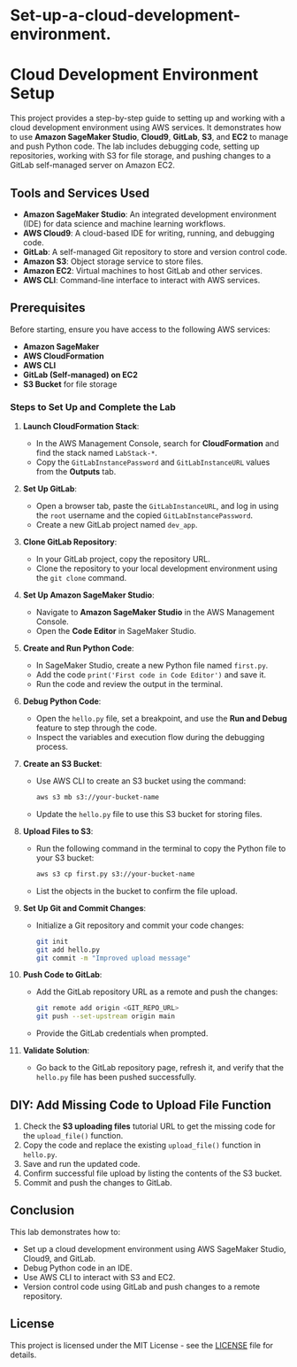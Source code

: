 # Set-up-a-cloud-development-environment.

# Cloud Development Environment Setup

This project provides a step-by-step guide to setting up and working with a cloud development environment using AWS services. It demonstrates how to use **Amazon SageMaker Studio**, **Cloud9**, **GitLab**, **S3**, and **EC2** to manage and push Python code. The lab includes debugging code, setting up repositories, working with S3 for file storage, and pushing changes to a GitLab self-managed server on Amazon EC2.

## Tools and Services Used

- **Amazon SageMaker Studio**: An integrated development environment (IDE) for data science and machine learning workflows.
- **AWS Cloud9**: A cloud-based IDE for writing, running, and debugging code.
- **GitLab**: A self-managed Git repository to store and version control code.
- **Amazon S3**: Object storage service to store files.
- **Amazon EC2**: Virtual machines to host GitLab and other services.
- **AWS CLI**: Command-line interface to interact with AWS services.

## Prerequisites

Before starting, ensure you have access to the following AWS services:
- **Amazon SageMaker**
- **AWS CloudFormation**
- **AWS CLI**
- **GitLab (Self-managed) on EC2**
- **S3 Bucket** for file storage

### Steps to Set Up and Complete the Lab

1. **Launch CloudFormation Stack**:
   - In the AWS Management Console, search for **CloudFormation** and find the stack named `LabStack-*`.
   - Copy the `GitLabInstancePassword` and `GitLabInstanceURL` values from the **Outputs** tab.

2. **Set Up GitLab**:
   - Open a browser tab, paste the `GitLabInstanceURL`, and log in using the `root` username and the copied `GitLabInstancePassword`.
   - Create a new GitLab project named `dev_app`.

3. **Clone GitLab Repository**:
   - In your GitLab project, copy the repository URL.
   - Clone the repository to your local development environment using the `git clone` command.

4. **Set Up Amazon SageMaker Studio**:
   - Navigate to **Amazon SageMaker Studio** in the AWS Management Console.
   - Open the **Code Editor** in SageMaker Studio.

5. **Create and Run Python Code**:
   - In SageMaker Studio, create a new Python file named `first.py`.
   - Add the code `print('First code in Code Editor')` and save it.
   - Run the code and review the output in the terminal.

6. **Debug Python Code**:
   - Open the `hello.py` file, set a breakpoint, and use the **Run and Debug** feature to step through the code.
   - Inspect the variables and execution flow during the debugging process.

7. **Create an S3 Bucket**:
   - Use AWS CLI to create an S3 bucket using the command:
     ```bash
     aws s3 mb s3://your-bucket-name
     ```
   - Update the `hello.py` file to use this S3 bucket for storing files.

8. **Upload Files to S3**:
   - Run the following command in the terminal to copy the Python file to your S3 bucket:
     ```bash
     aws s3 cp first.py s3://your-bucket-name
     ```
   - List the objects in the bucket to confirm the file upload.

9. **Set Up Git and Commit Changes**:
   - Initialize a Git repository and commit your code changes:
     ```bash
     git init
     git add hello.py
     git commit -m "Improved upload message"
     ```

10. **Push Code to GitLab**:
    - Add the GitLab repository URL as a remote and push the changes:
      ```bash
      git remote add origin <GIT_REPO_URL>
      git push --set-upstream origin main
      ```
    - Provide the GitLab credentials when prompted.

11. **Validate Solution**:
    - Go back to the GitLab repository page, refresh it, and verify that the `hello.py` file has been pushed successfully.

## DIY: Add Missing Code to Upload File Function

1. Check the **S3 uploading files** tutorial URL to get the missing code for the `upload_file()` function.
2. Copy the code and replace the existing `upload_file()` function in `hello.py`.
3. Save and run the updated code.
4. Confirm successful file upload by listing the contents of the S3 bucket.
5. Commit and push the changes to GitLab.

## Conclusion

This lab demonstrates how to:
- Set up a cloud development environment using AWS SageMaker Studio, Cloud9, and GitLab.
- Debug Python code in an IDE.
- Use AWS CLI to interact with S3 and EC2.
- Version control code using GitLab and push changes to a remote repository.

## License

This project is licensed under the MIT License - see the [LICENSE](LICENSE) file for details.
